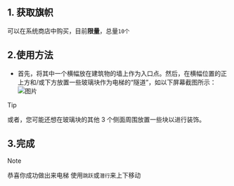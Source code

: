  ## 1. 获取旗帜
可以在系统商店中购买，目前**限量**，总量`10个`
## 2.使用方法
- 首先，将其中一个横幅放在建筑物的墙上作为入口点。然后，在横幅位置的正上方和/或下方放置一些玻璃块作为电梯的“隧道”，如以下屏幕截图所示：
![图片](https://i.imgur.com/L1yOfFE.png)
> [!TIP]
> 或者，您可能还想在玻璃块的其他 3 个侧面周围放置一些块以进行装饰。
## 3.完成
> [!NOTE]
> 恭喜你成功做出来电梯
使用`跳跃`或`潜行`来上下移动